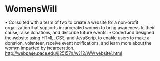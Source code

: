 # WomensWill
•	Consulted with a team of two to create a website for a non-profit organization that supports incarcerated women to bring awareness to their cause, raise donations, and describe future events.
•	Coded and designed the website using HTML, CSS, and JavaScript to enable users to make a donation, volunteer, receive event notifications, and learn more about the women impacted by incarceration. 
http://webpage.pace.edu/ij25157n/w212/WWwebsite1.html

